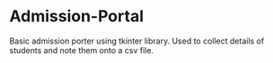 # Admission-Portal
 
Basic admission porter using tkinter library.
Used to collect details of students and note them onto a csv file.
